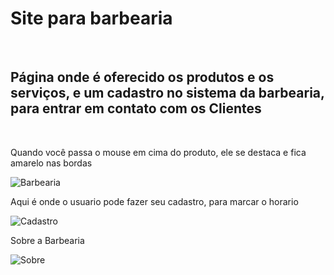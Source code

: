 # Site para barbearia
<br>
<h2>Página onde é oferecido os produtos e os serviços, e um cadastro no sistema da barbearia, para entrar em contato com os Clientes</h2>
<br>

 Quando você passa o mouse em cima do produto, ele se destaca e fica amarelo nas bordas
 
![Barbearia](https://user-images.githubusercontent.com/87334467/167155073-28ecc422-8ade-4f67-a1b2-e97373adf902.png)

Aqui é onde o usuario pode fazer seu cadastro, para marcar o horario

![Cadastro](https://user-images.githubusercontent.com/87334467/167155416-720c1aef-4c98-4a08-854f-645e6958a425.png)

Sobre a Barbearia

![Sobre](https://user-images.githubusercontent.com/87334467/167155712-4da8b58d-aacc-410d-b314-b953be67986f.png)
